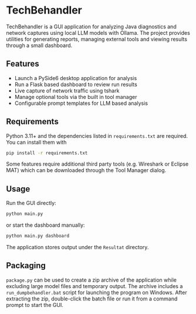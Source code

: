# TechBehandler

TechBehandler is a GUI application for analyzing Java diagnostics and network captures using local LLM models with Ollama. The project provides utilities for generating reports, managing external tools and viewing results through a small dashboard.

## Features

- Launch a PySide6 desktop application for analysis
- Run a Flask based dashboard to review run results
- Live capture of network traffic using tshark
- Manage optional tools via the built in tool manager
- Configurable prompt templates for LLM based analysis

## Requirements

Python 3.11+ and the dependencies listed in `requirements.txt` are required. You can install them with

```bash
pip install -r requirements.txt
```

Some features require additional third party tools (e.g. Wireshark or Eclipse MAT) which can be downloaded through the Tool Manager dialog.

## Usage

Run the GUI directly:

```bash
python main.py
```

or start the dashboard manually:

```bash
python main.py dashboard
```

The application stores output under the `Resultat` directory.

## Packaging

`package.py` can be used to create a zip archive of the application while excluding large model files and temporary output. The archive
includes a `run_dumpbehandler.bat` script for launching the program on Windows. After extracting the zip, double-click the batch file or
run it from a command prompt to start the GUI.
